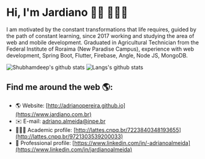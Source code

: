 # Hi, I'm Jardiano 👋🏽 👨🏽‍💻

I am motivated by the constant transformations that life requires, guided by the path of constant learning, since 2017 working and studying the area of web and mobile development. Graduated in Agricultural Technician from the Federal Institute of Roraima (New Paradise Campus), experience with web development, Spring Boot, Flutter, Firebase, Angle, Node JS, MongoDB.

![Shubhamdeep's github stats](https://github-readme-stats.vercel.app/api?username=jardianoalmeida&show_icons=true&hide_border=true)
![Langs's github stats](https://github-readme-stats.vercel.app/api/top-langs/?username=jardianoalmeida&layout=compact)


## Find me around the web 🌎:
- 🌎 Website: [http://adrianopereira.github.io](https://www.jardiano.com.br) 
- ✉️ E-mail: [adriano.almeida@inpe.br](mailto:ajardianoalmeida@inpe.br)
- 👨🏽‍🔬 Academic profile: [http://lattes.cnpq.br/7223840348193655](http://lattes.cnpq.br/9721303539200033)
- 💼 Professional profile: [https://www.linkedin.com/in/-adrianoalmeida](https://www.linkedin.com/in/jardianoalmeida) 
